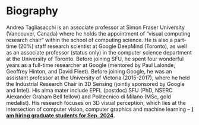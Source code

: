 # Biography
Andrea Tagliasacchi is an associate professor at Simon Fraser University (Vancouver, Canada) where he holds the appointment of “visual computing research chair” within the school of computing science. He is also a part-time (20%) staff research scientist at Google DeepMind (Toronto), as well as an associate professor (status only) in the computer science department at the University of Toronto. Before joining SFU, he spent four wonderful years as a full-time researcher at Google (mentored by Paul Lalonde, Geoffrey Hinton, and David Fleet).
Before joining Google, he was an assistant professor at the University of Victoria (2015-2017), where he held the Industrial Research Chair in 3D Sensing (jointly sponsored by Google and Intel). His alma mater include EPFL (postdoc) SFU (PhD, NSERC Alexander Graham Bell fellow) and Politecnico di Milano (MSc, gold medalist). His research focuses on 3D visual perception, which lies at the intersection of computer vision, computer graphics and machine learning – **[I am hiring graduate students for Sep. 2024](#hiring)**.
